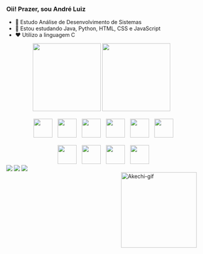 ### Oii! Prazer, sou André Luiz

- 🔭 Estudo Análise de Desenvolvimento de Sistemas
- 🌱 Estou estudando Java, Python, HTML, CSS e JavaScript
- ❤️ Utilizo a linguagem C

<div align="center">
  <img height="180em" src="https://github-readme-stats.vercel.app/api?username=AndreLuizJPoles&show_icons=true&theme=dracula">
  <img height="180em" src="https://github-readme-stats.vercel.app/api/top-langs/?username=AndreLuizJPoles&layout=compact&langs_count=7&theme=dracula"/>
</div>

<div style="display: inline_block" align="center"><br>
  <img style="margin-left:10px" height="50px" src="https://cdn.jsdelivr.net/gh/devicons/devicon/icons/python/python-original.svg" /> 
  <img style="margin-left:10px" height="50px" src="https://cdn.jsdelivr.net/gh/devicons/devicon/icons/java/java-original.svg" />  
  <img style="margin-left:10px" height="50px" src="https://cdn.jsdelivr.net/gh/devicons/devicon/icons/c/c-original.svg" />
  <img style="margin-left:10px" height="50px" src="https://icon-library.com/images/html5-icon/html5-icon-13.jpg" />
  <img style="margin-left:10px" height="50px" src="https://cdn.jsdelivr.net/gh/devicons/devicon/icons/css3/css3-original.svg" />
  <img style="margin-left:10px" height="50px" src="https://cdn.jsdelivr.net/gh/devicons/devicon/icons/javascript/javascript-original.svg" />
</div>

<div style="display: inline_block" align="center"><br>
  <img style="margin-left:10px" height="50px" src="https://cdn.jsdelivr.net/gh/devicons/devicon/icons/linux/linux-original.svg" /> 
  <img style="margin-left:10px" height="50px" src="https://cdn.jsdelivr.net/gh/devicons/devicon/icons/git/git-original.svg" />  
  <img style="margin-left:10px" height="50px" src="https://cdn.jsdelivr.net/gh/devicons/devicon/icons/vscode/vscode-original.svg" /> 
  <img style="margin-left:10px" height="50px" src="https://upload.wikimedia.org/wikipedia/commons/thumb/9/9c/IntelliJ_IDEA_Icon.svg/2048px-IntelliJ_IDEA_Icon.svg.png" /> 
</div>


<div> 
  <a href="https://www.linkedin.com/in/andré-luiz-junqueira-poles-32a432245/" target="_blank"><img src="https://img.shields.io/badge/LinkedIn-0077B5?style=for-the-badge&logo=linkedin&logoColor=white" target="_blank"></a>
  <a href="https://www.instagram.com/andre_luiz_j.poles/" target="_blank"><img src="https://img.shields.io/badge/Instagram-E4405F?style=for-the-badge&logo=instagram&logoColor=white" target="_blank"></a>
  <a href="https://twitter.com/vampirovik" target="_blank"><img src="https://img.shields.io/badge/Twitter-1DA1F2?style=for-the-badge&logo=twitter&logoColor=white" target="_blank"></a>
</div>

<div> 
  <img align="right" alt="Akechi-gif" height="200" width="200" src="https://media2.giphy.com/media/70XmyLl9ccmstkEVjE/giphy.gif?cid=ecf05e47wm6u6ioq0qt1ltpfqip0q2hrb33moarsr2fonuwa&ep=v1_gifs_search&rid=giphy.gif&ct=g">
</div>
